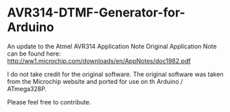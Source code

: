 # AVR314-DTMF-Generator-for-Arduino
An update to the Atmel AVR314 Application Note
Original Application Note can be found here: http://ww1.microchip.com/downloads/en/AppNotes/doc1982.pdf

I do not take credit for the original software.  The original software was taken from the 
Microchip website and ported for use on th Arduino / ATmega328P.

Please feel free to contribute.
